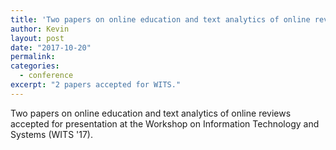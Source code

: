 ```yaml
---
title: 'Two papers on online education and text analytics of online reviews accepted at the Workshop on Information Technology and Systems.'
author: Kevin
layout: post
date: "2017-10-20"
permalink:
categories:
  - conference
excerpt: "2 papers accepted for WITS."
---
```


Two papers on online education and text analytics of online reviews accepted for presentation at the Workshop on Information Technology and Systems (WITS '17).
